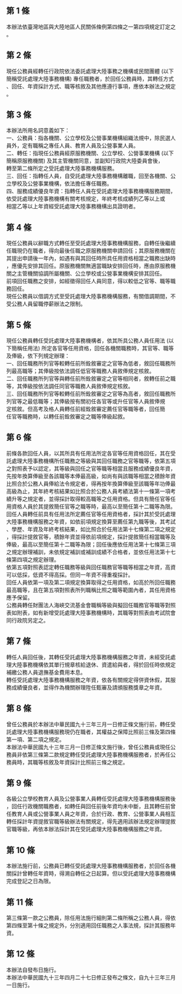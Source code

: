 第 1 條
-------
本辦法依臺灣地區與大陸地區人民關係條例第四條之一第四項規定訂定之  
。

第 2 條
-------
現任公務員經轉任行政院依法委託處理大陸事務之機構或民間團體 (以下  
簡稱受託處理大陸事務機構) 專任職務者，於回任公務員時，其轉任方式  
、回任、年資採計方式、職等核敘及其他應遵行事項，應依本辦法之規定  
。

第 3 條
-------
本辦法所用名詞意義如下：  
一、公務員：指各機關、公立學校及公營事業機構組織法規中，除民選人  
    員外，定有職稱之專任人員、教育人員及公營事業人員。  
二、轉任：指現任公務員經原服務機關、公立學校、公營事業機構 (以下  
    簡稱原服務機關) 及其主管機關同意，並副知行政院大陸委員會後，  
    轉至第二條所定之受託處理大陸事務機構服務。  
三、回任：指轉任人員，自受託處理大陸事務機構離職，回至各機關、公  
    立學校及公營事業機構，依法擔任專任職務。  
四、服務成績優良年資：指轉任人員在受託處理大陸事務機構服務期間，  
    依受託處理大陸事務機構有關考核規定，年終考核成績列乙等以上或  
    相當乙等以上年資經受託處理大陸事務機構出具證明者。

第 4 條
-------
現任公務員以辭職方式轉任至受託處理大陸事務機構服務，自轉任後繼續  
任職現仍在職者，得向最後任職之原服務機關申請回任；其原服務機關在  
其提出申請後一年內，如遇有與其回任時所具任用資格相當之職務出缺時  
，應優先安排其回任。原服務機關無適當職缺安排回任時，應由原服務機  
關之主管機關協調所屬機關、公立學校或公營事業機構安排其回任。  
前項回任職務之安排，如經徵得回任人員同意，得以較低之官等、職等職  
務回任。  
現任公務員以借調方式至受託處理大陸事務機構服務，有關借調期間，不  
受公務人員留職停薪辦法之限制。

第 5 條
-------
現任公務員轉任受託處理大陸事務機構者，依其所具公務人員任用法 (以  
下簡稱任用法) 所定各官等任用資格，回任各機關職務時，其官等、職等  
及俸級，依下列規定辦理：  
一、回任職務所列官等較轉任前所銓敘審定之官等為低者，敘回任職務所  
    列最高職等；其俸級按依法調任低官等職務人員敘俸規定核敘。  
二、回任職務所列官等與轉任前所銓敘審定之官等相同者，敘轉任前之職  
    等，其俸級按依法調任同官等職務人員敘俸規定核敘。  
三、回任職務所列官等較轉任前所銓敘審定之官等為高者，敘回任職務所  
    列官等之最低職等；其俸級按有關初任各官等或升任官等人員敘俸規  
    定核敘。但高考及格人員轉任前經銓敘審定薦任官等職等者，回任簡  
    任官等職務時，以轉任前銓敘審定之職等俸級起敘。

第 6 條
-------
前條各款回任人員，以其所具有任用法所定各官等任用資格回任，其在受  
託處理大陸事務機構所任職務之等級與其回任職務之官等職等，依第五項  
之對照表予以認定，其等級與回任之官等職等相當且服務成績優良年資，  
先按年換算俸級至各該職等本俸最高級，如尚有與該職等相當之積餘年資  
比照合於公務人員俸給法令規定者，得再按年換算俸級至該職等年功俸最  
高級為止，其年終考核結果如比照合於公務人員考績法第十一條第一項考  
績升等之規定者，並得採計取得較高職等之任用資格。但具有簡任官等任  
用資格人員於其提敘簡任官等之職等時，最高以至簡任第十二職等為限。  
回任人員轉任前具有任用法所定薦任官等任用資格者，採計其於受託處理  
大陸事務機構服務之年資，如依前項規定換算至薦任第九職等後，其考試  
、學歷、年資及年終考核結果，如比照合於任用法第十七條第二項之規定  
，得採計提敘官等，積餘年資並得依前項規定，採計提敘簡任相當職等及  
俸級，最高以至簡任第十二職等為限；回任後應依任用法第十七條第三項  
之規定辦理補訓，未依規定補訓或補訓成績不合格者，並依任用法第十七  
條第四項之規定辦理。  
依第五項對照表認定轉任職務等級與回任職務官等職等相當之年資，高資  
可以低採，低資不得高採。但同一年資不得重複採計。  
回任人員依第一項及第二項規定換算取得之任用資格，如高於所回任職務  
最高職等，且在第五項對照表所列職稱比照之職等範圍內者，其任用資格  
應予保留。  
公務員轉任財團法人海峽交流基金會職稱等級與擬回任職務官等職等對照  
表如附表，如有新增受託處理大陸事務機構時，其職等對照表由考試院會  
同行政院另定之。

第 7 條
-------
轉任人員回任後，其轉任受託處理大陸事務機構服務之年資，未經受託處  
理大陸事務機構依其單行規章核給退休、資遣給與者，得於回任時依規定  
補繳公務人員退撫基金費用本息。  
轉任受託處理大陸事務機構服務之年資，依各有關規定得併資休假，其服  
務成績優良者，並得作為機關辦理陞任甄審及請頒服務獎章之年資。

第 8 條
-------
曾任公務員於本辦法中華民國九十三年三月一日修正條文施行前，轉任受  
託處理大陸事務機構服務現仍在職者，其權益之保障比照前三條及第四條  
第一項、第二項之規定。  
本辦法中華民國九十三年三月一日修正條文施行後，曾任公務員或現任公  
務員非依第三條第二款規定轉任受託處理大陸事務機構服務者，於再任公  
務員時，其職等核敘及年資採計比照前三條之規定。

第 9 條
-------
各級公立學校教育人員及公營事業人員轉任受託處理大陸事務機構服務後  
，回任行政機關職務者，如轉任與回任前後年資均未中斷，且其轉任前曾  
任教育人員或公營事業人員之年資，合於行政、教育、公營事業人員相互  
轉任採計年資提敘官職等級辦法有關規定，得先適用該辦法規定辦理提敘  
官職等級，再依本辦法採計其在受託處理大陸事務機構服務之年資。

第 10 條
--------
本辦法施行前，公務員已轉任受託處理大陸事務機構服務者，於回任各機  
關採計曾轉任年資時，得溯自轉任之日起算。但以受託處理大陸事務機構  
完成登記之日為限。

第 11 條
--------
第三條第一款之公務員，除任用法施行細則第二條所稱之公務人員，得依  
第四條至第十條之規定外，分別適用回任職務之人事法規，採計其服務年  
資。

第 12 條
--------
本辦法自發布日施行。  
本辦法中華民國九十三年四月二十七日修正發布之條文，自九十三年三月  
一日施行。

